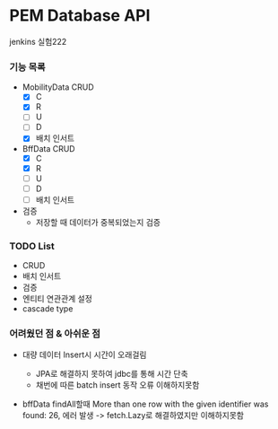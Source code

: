 # PEM Database API

jenkins 실험222

### 기능 목록
* MobilityData CRUD
  - [x] C
  - [x] R
  - [ ] U
  - [ ] D
  - [x] 배치 인서트
* BffData CRUD
  - [x] C
  - [x] R
  - [ ] U
  - [ ] D
  - [ ] 배치 인서트

* 검증
    * 저장할 때 데이터가 중복되었는지 검증
    
### TODO List
* CRUD
* 배치 인서트
* 검증
* 엔티티 연관관계 설정
* cascade type

### 어려웠던 점 & 아쉬운 점
* 대량 데이터 Insert시 시간이 오래걸림
  * JPA로 해결하지 못하여 jdbc를 통해 시간 단축
  * 채번에 따른 batch insert 동작 오류 이해하지못함
  
* bffData findAll할때 More than one row with the given identifier was found: 26,
에러 발생 -> fetch.Lazy로 해결하였지만 이해하지못함